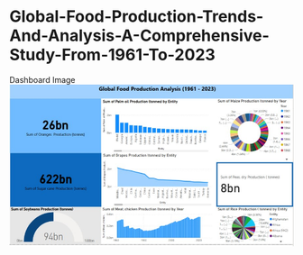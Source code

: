 # Global-Food-Production-Trends-And-Analysis-A-Comprehensive-Study-From-1961-To-2023


Dashboard Image
![image alt](https://github.com/Desujyothi/Global-Food-Production-Trends-And-Analysis-A-Comprehensive-Study-From-1961-To-2023/blob/37f28da1bd017f0d5ef7041bfa28d8c7512288df/Dashboard.jpg)

